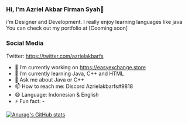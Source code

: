 ### Hi, I'm Azriel Akbar Firman Syah👋

i'm Designer and Development. I really enjoy learning languages like java
You can check out my portfolio at [Cooming soon]
### Social Media
Twitter: https://twitter.com/azrielakbarfs

- 🔭 I’m currently working on https://easyexchange.store
- 🌱 I’m currently learning Java, C++ and HTML
- 💬 Ask me about Java or C++
- 📫 How to reach me: Discord Azrielakbarfs#9818
- 😄 Language: Indonesian & English
- ⚡ Fun fact: -


[![Anurag's GitHub stats](https://github-readme-stats.vercel.app/api?username=azrielakbarfs)](https://github.com/anuraghazra/github-readme-stats)


